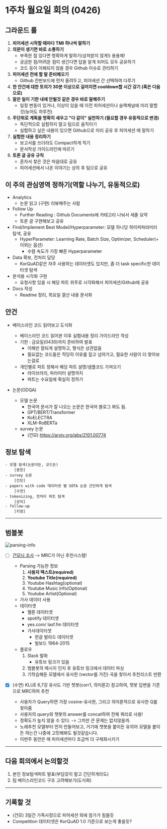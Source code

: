 # 1주차 월요일 회의 (0426)

## 그라운드 룰
1. **피어세션 시작할 때마다 TMI 하나씩 말하기**
2. **의문이 생기면 바로 소통하기**
    - 부족한 점 있다면 명확하게 말하기(상처받지 않게!) 용용체!
    - 궁금한 점/어려운 점이 생긴다면 답을 알게 되어도 모두 공유하기
    - 코드 등이 이해되지 않을 경우 Github 이슈로 관리하기
3. **피어세션 전에 할 말 준비해오기**
    - Github 칸반보드에 먼저 올려두고, 피어세션 간 선택하여 다루기
4. **한 안건에 대한 토의가 30분 이상으로 길어지면 cooldown할 시간 갖기 (혹은 다음으로)**
5. **맡은 일이 기한 내에 안될것 같은 경우 바로 말해주기**
    - 일정 변동이 있거나, 이상이 있을 때 이전 피어세션이나 슬랙채널에 미리 말할 것(늦어도 하루전)
6. **주단위로 계획을 명확히 세우고 "다 같이" 실천하기 (필요할 경우 유동적으로 변경)**
    - 독단적으로 실험하지 말고 팀으로 움직이기
    - 실험하고 싶은 내용이 있으면 Github으로 미리 공유 후 피어세션 때 말하기
7. **실험한 내용 정리하기**
    - 보고서를 쓰더라도 Compact하게 적기
    - 문서작성 가이드라인에 따르기
8. **토론 글 공유 규칙**
    - 혼자서 찾은 것은 마음대로 공유
    - 피어세션에서 나온 이야기는 상의 후 팀으로 공유


## 이 주의 관심영역 정하기(역할 나누기, 유동적으로)

- Analytics
    - 논문 읽고 (구현) 리뷰해주는 사람
- Follow Up
    - Further Reading : Github Documents에 카테고리 나눠서 세줄 요약
    - 토론 글 구현해보고 공유
- Find/Implement Best Model/Hyperparameter: 모델 하나당 하이퍼파라미터 탐색, 공유
    - HyperParameter: Learning Rate, Batch Size, Optimizer, Scheduler(+ 이외는 옵션)
        - 수렴 속도가 가장 빠른 Hyperparameter
- Data 확보, 전처리 담당
    - KorQuAD같은 자주 사용하는 데이터셋도 있지만, 좀 더 task specific한 데이터셋 탐색
- 분석용 시각화 구현
    - 요청사항 있을 시 해당 파트 위주로 시각화해서 피어세션/Github에 공유
- Docs 작성
    - Readme 정리, 목요일 결산 내용 문서화

## 안건

- 베이스라인 코드 읽어보고 도식화
    - 베이스라인 코드 읽어본 이후 실험내용 정리 가이드라인 작성
    - 기한 : 금요일(0430)까지 준비하여 발표
        - 이해만 잘되게 설명하고, 형식은 상관없음
        - 필요없는 코드들은 적당히 이유를 짚고 넘어가고, 필요한 사람이 더 찾아보는걸로
    - 개인별로 파트 정해서 해당 파트 설명/샘플코드 가져오기
        - 라이브러리, 파라미터 설명까지
        - 파트는 수요일에 확실히 정하기

- 논문(ODQA)
    - 모델 논문
        - 한국어 문서가 잘 나오는 논문은 한국어 블로그 봐도 됨.
        - GPT/BERT/Transformer
        - KoELECTRA
        - XLM-RoBERTa
    - survey 논문
        - (건모) https://arxiv.org/abs/2101.00774

## 정보 탐색

    - 모델 탐색(논문이든, 코드든)
        [종헌]
    - survey 논문
        [건모]
    - papers with code 데이터셋 별 SOTA 논문 간단하게 탐색
        [수연]
    - tokenizing, 전처리 파트 탐색
        [성익]
    - follow-up
        [지영]

---
## 범블봇

![parsing-info](https://i.imgur.com/wtn5Xqa.png)

- [ ] [건모님 조사](https://hackmd.io/@cdll-lo-ol-lo-ol/SkVzRimv_) -> MRC가 아닌 추천시스템!
    - Parsing 가능한 정보
        1. **사용자 텍스트(required)**
        2. **Youtube Title(required)**
        3. Youtube Hashtag(optional)
        4. Youtube Music Info(Optional)
        5. Youtube Artist(Optional)
    - 가사 데이터 사용
    - 데이터셋
        - 멜론 데이터셋
        - spotify 데이터셋
        - yes.com/ lasf.fm 데이터셋
        - 가사데이터셋
            - 한글 발라드 데이터셋
            - 빌보드 1964-2015
    - 플로우
        1. Slack 발화
            * 유튜브 링크가 있음
        2. 범블봇의 메시지 인지 후 유튜브 링크에서 데이터 파싱
        3. 기학습해둔 모델에서 유사한 (vector를 가진) 곡을 찾아서 추천리스트 반환

- [x] (수연) KLUE 6,7강 유사도 기반 챗봇(corr1, 의미론2) 참고하여, 챗봇 답변을 기준으로 MRC하여 추천
    - 사용자가 Query하면 가장 cosine-유사한, 그리고 의미론적으로 유사한 Q를 찾아줌
    - 사용자의 query와 챗봇의 answer를 concat하여 전체 쿼리로 사용!
    - 정확도가 높지 않을 수 있다. -> 그치만 큰 문제는 없지않을까.
    - 노래추천 모델부터 먼저 만들어보고, 거기에 챗봇을 붙이든 유의어 모델을 붙이든 하는건 나중에 고민해봐도 될것같습니다.
    - 이번주 동안은 매 피어세션마다 조금씩 더 구체화시키기

---

## 다음 회의에서 논의할것

1. 본인 정보탐색파트 발표(부담갖지 말고 간단하게라도)
2. 팀 베이스라인코드 구조 고려해보기(도식화)

---
## 기록할 것

- (건모) 3일간 가족사정으로 피어세션 외에 참가가 힘들듯
- Competition 데이터셋은 KorQuAD 1.0 기준으로 보는게 좋을듯?